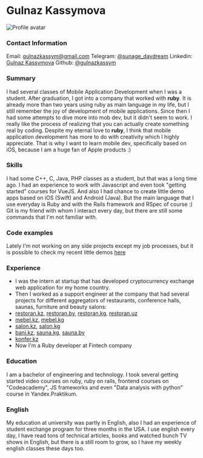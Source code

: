 # Gulnaz Kassymova

![Profile avatar](https://github.com/gulnazkassym/rsschool-cv/blob/gh-pages/avatar.JPG)

### Contact Information

Email: [gulnazkassym@gmail.com](mailto:gulnazkassym@gmail.com)
Telegram: [@sunage_daydream](https://t.me/sunage_daydream)
Linkedin: [Gulnaz Kassymova](https://www.linkedin.com/in/gulnaz-kassymova-365883152)
Github: [@gulnazkassym](https://github.com/gulnazkassym)

### Summary

I had several classes of Mobile Application Development when I was a student. After graduation, I got into a company that worked with **ruby**. It is already more than two years using ruby as main language in my life, but I still remember the joy of development of mobile applications. Since then I had some attempts to dive more into mob dev, but it didn't seem to work. I really like the process of realizing that you can actually create something real by coding. Despite my eternal love to **ruby**, I think that mobile application development has more to do with creativity which I highly appreciate. That is why I want to learn mobile dev, specifically based on iOS, because I am a huge fan of Apple products :)

### Skills

I had some C++, C, Java, PHP classes as a student, but that was a long time ago. I had an experience to work with Javascript and even took "getting started" courses for VueJS. And also I had chance to create little demo apps based on iOS (Swift) and Android (Java). But the main language that I use everyday is Ruby and with the Rails framework and RSpec of course :) Git is my friend with whom I interact every day, but there are still some commands that I'm not familiar with.

### Code examples

Lately I'm not working on any side projects except my job processes, but it is possible to check my recent little demos [here](https://github.com/gulnazkassym)

### Experience

- I was the intern at startup that has developed cryptocurrency exchange web application for my home country.
- Then I worked as a support engineer at the company that had several projects for different aggregators of restaurants, conference halls, saunas, furniture and beauty salons:
 - [restoran.kz](https://restoran.kz/), [restoran.by](https://restoran.by/), [restoran.kg](https://restoran.kz/), [restoran.uz](https://restoran.kz/)
 - [mebel.kz](https://restoran.kz/), [mebel.kg](https://restoran.kg/)
 - [salon.kz](https://salon.kz/), [salon.kg](https://restoran.kg/)
 - [bani.kz](https://bani.kz/), [sauna.kg](https://sauna.kg/), [sauna.by](https://sauna.by/)
 - [konfer.kz](https://konfer.kz/)
- Now I'm a Ruby developer at Fintech company

### Education

I am a bachelor of engineering and technology. I took several getting started video courses on ruby, ruby on rails, frontend courses on "Codeacademy", JS frameworks and even "Data analysis with python" course in Yandex.Praktikum.

### English

My education at university was partly in English, also I had an experience of student exchange program for three months in the USA. I use english every day, I have read tons of technical articles, books and watched bunch TV shows in English, but there is a still room to grow, so I have my weekly english classes these days too.
